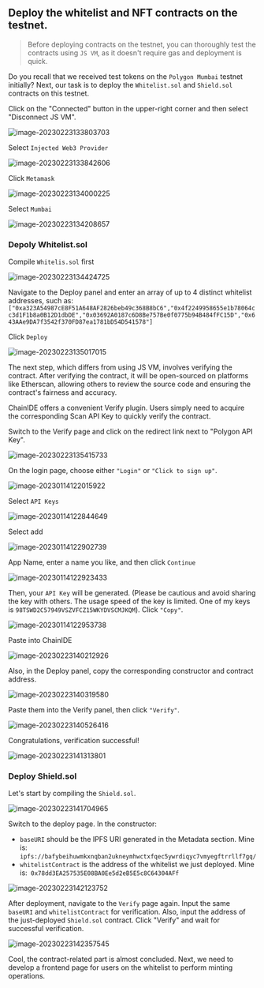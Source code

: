 ## Deploy the whitelist and NFT contracts on the testnet.

> Before deploying contracts on the testnet, you can thoroughly test the contracts using `JS VM`, as it doesn't require gas and deployment is quick.

Do you recall that we received test tokens on the `Polygon Mumbai` testnet initially? Next, our task is to deploy the `Whitelist.sol` and `Shield.sol` contracts on this testnet.

Click on the "Connected" button in the upper-right corner and then select "Disconnect JS VM".

![image-20230223133803703](/public/images/Polygon-Whitelist-NFT_[ChainIDE]/section-4/4_1_1.png)

Select `Injected Web3 Provider`

![image-20230223133842606](/public/images/Polygon-Whitelist-NFT_[ChainIDE]/section-4/4_1_2.png)

Click `Metamask`

![image-20230223134000225](/public/images/Polygon-Whitelist-NFT_[ChainIDE]/section-4/4_1_3.png)

Select `Mumbai`

![image-20230223134208657](/public/images/Polygon-Whitelist-NFT_[ChainIDE]/section-4/4_1_4.png)

### Depoly Whitelist.sol 

Compile `Whitelis.sol` first

![image-20230223134424725](/public/images/Polygon-Whitelist-NFT_[ChainIDE]/section-4/4_1_5.png)

Navigate to the Deploy panel and enter an array of up to 4 distinct whitelist addresses, such as:`["0xa323A54987cE8F51A648AF2826beb49c368B8bC6","0x4f2249958655e1b78064cc3d1F1b8a0B12D1dbDE","0x03692A0187c6D8Be757Be0f0775b94B484fFC15D","0x643AAe9DA7f3542f370FD87ea1781bD54D541578"]`

Click `Deploy`

![image-20230223135017015](/public/images/Polygon-Whitelist-NFT_[ChainIDE]/section-4/4_1_6.png)

The next step, which differs from using JS VM, involves verifying the contract. After verifying the contract, it will be open-sourced on platforms like Etherscan, allowing others to review the source code and ensuring the contract's fairness and accuracy.

ChainIDE offers a convenient Verify plugin. Users simply need to acquire the corresponding Scan API Key to quickly verify the contract.

Switch to the Verify page and click on the redirect link next to "Polygon API Key".

![image-20230223135415733](/public/images/Polygon-Whitelist-NFT_[ChainIDE]/section-4/4_1_7.png)

On the login page, choose either `"Login"` or `"Click to sign up"`.

![image-20230114122015922](/public/images/Polygon-Whitelist-NFT_[ChainIDE]/section-4/4_1_8.png)

Select `API Keys`

![image-20230114122844649](/public/images/Polygon-Whitelist-NFT_[ChainIDE]/section-4/4_1_9.png)

Select add

![image-20230114122902739](/public/images/Polygon-Whitelist-NFT_[ChainIDE]/section-4/4_1_10.png)

App Name, enter a name you like, and then click `Continue`

![image-20230114122923433](/public/images/Polygon-Whitelist-NFT_[ChainIDE]/section-4/4_1_11.png)

Then, your `API Key` will be generated. (Please be cautious and avoid sharing the key with others. The usage speed of the key is limited. One of my keys is `98TSWD2C57949VSZVFCZ15WKYDVSCMJKQM`). Click `"Copy"`.

![image-20230114122953738](/public/images/Polygon-Whitelist-NFT_[ChainIDE]/section-4/4_1_12.png)

Paste into ChainIDE

![image-20230223140212926](/public/images/Polygon-Whitelist-NFT_[ChainIDE]/section-4/4_1_13.png)

Also, in the Deploy panel, copy the corresponding constructor and contract address.

![image-20230223140319580](/public/images/Polygon-Whitelist-NFT_[ChainIDE]/section-4/4_1_14.png)

Paste them into the Verify panel, then click `"Verify"`.

![image-20230223140526416](/public/images/Polygon-Whitelist-NFT_[ChainIDE]/section-4/4_1_15.png)

Congratulations, verification successful!

![image-20230223141313801](/public/images/Polygon-Whitelist-NFT_[ChainIDE]/section-4/4_1_16.png)

### Deploy Shield.sol

Let's start by compiling the `Shield.sol`.

![image-20230223141704965](/public/images/Polygon-Whitelist-NFT_[ChainIDE]/section-4/4_1_17.png)

Switch to the deploy page. In the constructor:

* `baseURI` should be the IPFS URI generated in the Metadata section. Mine is: `ipfs://bafybeihuwmkxnqban2ukneymhwctxfqec5ywrdiqyc7vmyegftrrllf7gq/`
* `whitelistContract` is the address of the whitelist we just deployed. Mine is:` 0x78dd3EA257535E08BA0Ee5d2eB5E5c8C64304AFf`

![image-20230223142123752](/public/images/Polygon-Whitelist-NFT_[ChainIDE]/section-4/4_1_18.png)

After deployment, navigate to the `Verify` page again. Input the same `baseURI` and `whitelistContract` for verification. Also, input the address of the just-deployed `Shield.sol` contract. Click "Verify" and wait for successful verification.

![image-20230223142357545](/public/images/Polygon-Whitelist-NFT_[ChainIDE]/section-4/4_1_19.png)

Cool, the contract-related part is almost concluded. Next, we need to develop a frontend page for users on the whitelist to perform minting operations.
